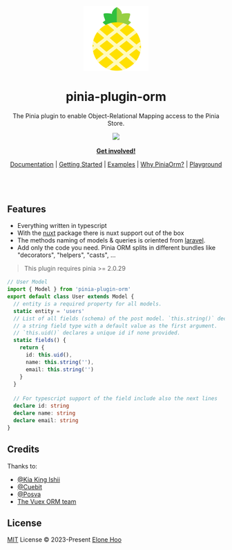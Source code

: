 <div align="center">
  <img src="./public/logo.svg" wigth='150px' height='150px'>
</div>

<div align="center">
  <h1>pinia-plugin-orm</h1>
</div>

<p align="center">
  The Pinia plugin to enable Object-Relational Mapping access to the Pinia Store.
<p>

<p align="center">
  <a href="https://www.npmjs.com/package/pinia-plugin-orm"><img src="https://img.shields.io/npm/v/pinia-plugin-orm?color=f2b452&label="></a>
<p>

<p align="center">
  <a href="https://discord.gg/Fry7332ar7"><b>Get involved!</b></a>
</p>

<p align="center">
 <a href="https://pinia-orm-org.vercel.app">Documentation</a> | <a href="https://pinia-orm-org.vercel.app/guide/">Getting Started</a> | <a href="https://pinia-orm-org.vercel.app/guide/#examples">Examples</a> | <a href="https://pinia-orm-org.vercel.app/guide/why.html">Why PiniaOrm?</a> | <a href="https://playground-pinia-orm-org.vercel.app">Playground</a>
</p>

<h4 align="center">

</h4>
<br>
<br>

## Features

- Everything written in typescript
- With the [nuxt](https://github.com/nuxt/nuxt) package there is nuxt support out of the box
- The methods naming of models & queries is oriented from [laravel](https://github.com/laravel/laravel).
- Add only the code you need. Pinia ORM splits in different bundles like "decorators", "helpers", "casts", ...

> This plugin requires pinia >= 2.0.29

```ts
// User Model
import { Model } from 'pinia-plugin-orm'
export default class User extends Model {
  // entity is a required property for all models.
  static entity = 'users'
  // List of all fields (schema) of the post model. `this.string()` declares
  // a string field type with a default value as the first argument.
  // `this.uid()` declares a unique id if none provided.
  static fields() {
    return {
      id: this.uid(),
      name: this.string(''),
      email: this.string('')
    }
  }

  // For typescript support of the field include also the next lines
  declare id: string
  declare name: string
  declare email: string
}
```

## Credits

Thanks to:

- [@Kia King Ishii](https://github.com/kiaking)
- [@Cuebit](https://github.com/cuebit)
- [@Posva](https://github.com/posva)
- [The Vuex ORM team](https://github.com/vuex-orm)

## License

[MIT](./LICENSE) License © 2023-Present [Elone Hoo](https://github.com/elonehoo)
